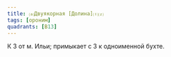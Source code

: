 ```yaml
---
title: ⒜Двуякорная [Долина]⒯⒵
tags: [ороним]
quadrants: [В13]
---
```


К З от м. Ильи; примыкает с З к одноименной бухте.
